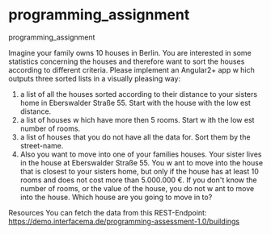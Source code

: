 # programming_assignment
programming_assignment

Imagine your family owns 10 houses in Berlin. You are interested in some statistics concerning the houses and therefore want to
sort the houses according to different criteria.
Please implement an Angular2+ app w hich outputs three sorted lists in a visually pleasing way:
1) a list of all the houses sorted according to their distance to your sisters home in Eberswalder Straße 55. Start with the house
with the low est distance.
2) a list of houses w hich have more then 5 rooms. Start w ith the low est number of rooms.
3) a list of houses that you do not have all the data for. Sort them by the street-name.
4) Also you want to move into one of your families houses. Your sister lives in the house at Eberswalder Straße 55. You w ant to
move into the house that is closest to your sisters home, but only if the house has at least 10 rooms and does not cost more than
5.000.000 €. If you don't know the number of rooms, or the value of the house, you do not w ant to move into the house. Which
house are you going to move in to?

Resources
You can fetch the data from this REST-Endpoint: https://demo.interfacema.de/programming-assessment-1.0/buildings
